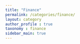 ```yaml
---
title: "Finance"
permalink: /categories/finance/
layout: category
author_profile : true
taxonomy : finance
sidebar_main: true
---
```

